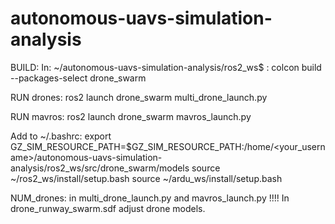 # autonomous-uavs-simulation-analysis

BUILD: In: ~/autonomous-uavs-simulation-analysis/ros2_ws$ : colcon build --packages-select drone_swarm

RUN drones: ros2 launch drone_swarm multi_drone_launch.py

RUN mavros: ros2 launch drone_swarm mavros_launch.py

Add to ~/.bashrc: 
export GZ_SIM_RESOURCE_PATH=$GZ_SIM_RESOURCE_PATH:/home/<your_username>/autonomous-uavs-simulation-analysis/ros2_ws/src/drone_swarm/models
source ~/ros2_ws/install/setup.bash
source ~/ardu_ws/install/setup.bash


NUM_drones: in multi_drone_launch.py and mavros_launch.py 
!!!! In drone_runway_swarm.sdf adjust drone models.


